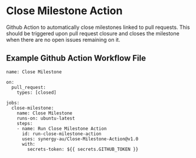 # Close Milestone Action

Github Action to automatically close milestones linked to pull requests.
This should be triggered upon pull request closure and closes the milestone when there are no open issues remaining on it.

## Example Github Action Workflow File

```
name: Close Milestone

on:
  pull_request:
    types: [closed]

jobs:
  close-milestone:
    name: Close Milestone
    runs-on: ubuntu-latest
    steps:
    - name: Run Close Milestone Action
      id: run-close-milestone-action
      uses: synergy-au/Close-Milestone-Action@v1.0
      with:
        secrets-token: ${{ secrets.GITHUB_TOKEN }}
```
